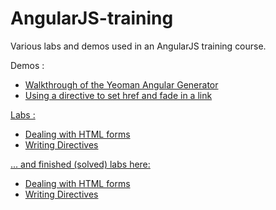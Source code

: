 AngularJS-training
==================

Various labs and demos used in an AngularJS training course.

Demos :
<ul>
	<li><a href="https://github.com/FilipStenbeck/angularJS-training/tree/master/demo-first-angular-app">Walkthrough of the Yeoman Angular Generator</li>
	<li><a href="https://github.com/FilipStenbeck/angularJS-training/tree/master/demo-hidden-link-directive">Using a directive to set href and fade in a link</li>
</ul>


Labs :
<ul>
	<li><a href="https://github.com/FilipStenbeck/angularJS-training/tree/master/lab-signup-form-start">Dealing with HTML forms</li>
	<li><a href="https://github.com/FilipStenbeck/angularJS-training/tree/master/lab-music-lover-directive-start">Writing Directives</li>
</ul>


... and finished (solved) labs here:
<ul>
	<li><a href="https://github.com/FilipStenbeck/angularJS-training/tree/master/lab-signup-form">Dealing with HTML forms</li>
	<li><a href="https://github.com/FilipStenbeck/angularJS-training/tree/master/lab-music-lover-directive">Writing Directives</li>
</ul>